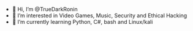 - 👋 Hi, I’m @TrueDarkRonin
- 👀 I’m interested in Video Games, Music, Security and Ethical Hacking
- 🌱 I’m currently learning Python, C#, bash and Linux/kali

<!---
TrueDarkRonin/TrueDarkRonin is a ✨ special ✨ repository because its `README.md` (this file) appears on your GitHub profile.
You can click the Preview link to take a look at your changes.
--->
